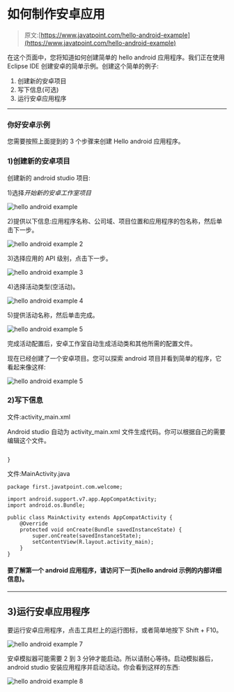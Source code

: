 # 如何制作安卓应用

> 原文:[https://www.javatpoint.com/hello-android-example](https://www.javatpoint.com/hello-android-example)

在这个页面中，您将知道如何创建简单的 hello android 应用程序。我们正在使用 Eclipse IDE 创建安卓的简单示例。创建这个简单的例子:

1.  创建新的安卓项目
2.  写下信息(可选)
3.  运行安卓应用程序

* * *

### 你好安卓示例

您需要按照上面提到的 3 个步骤来创建 Hello android 应用程序。

### 1)创建新的安卓项目

创建新的 android studio 项目:

1)选择*开始新的安卓工作室项目*

![hello android example](../Images/7de083c1d87ae63986c2e400a1aafe8c.png)

2)提供以下信息:应用程序名称、公司域、项目位置和应用程序的包名称，然后单击下一步。

![hello android example 2](../Images/69deb854f07ced5fe5d3bdc32da06fda.png)

3)选择应用的 API 级别，点击下一步。

![hello android example 3](../Images/785e3ed44fdc2800ecccf692c1803bb7.png)

4)选择活动类型(空活动)。

![hello android example 4](../Images/6aeb90dfff54a8eb6cb0d0113cb082fb.png)

5)提供活动名称，然后单击完成。

![hello android example 5](../Images/ac155041583723e749bca638132aa404.png)

完成活动配置后，安卓工作室自动生成活动类和其他所需的配置文件。

现在已经创建了一个安卓项目。您可以探索 android 项目并看到简单的程序，它看起来像这样:

![hello android example 5](../Images/28048cef19fc7df07e9b9a2a8cbe9329.png)

### 2)写下信息

文件:activity_main.xml

Android studio 自动为 activity_main.xml 文件生成代码。你可以根据自己的需要编辑这个文件。

```

}

```

文件:MainActivity.java

```
package first.javatpoint.com.welcome;

import android.support.v7.app.AppCompatActivity;
import android.os.Bundle;

public class MainActivity extends AppCompatActivity {
    @Override
    protected void onCreate(Bundle savedInstanceState) {
        super.onCreate(savedInstanceState);
        setContentView(R.layout.activity_main);
    }
}

```

#### 要了解第一个 android 应用程序，请访问下一页(hello android 示例的内部详细信息)。

* * *

## 3)运行安卓应用程序

要运行安卓应用程序，点击工具栏上的运行图标，或者简单地按下 Shift + F10。

![hello android example 7](../Images/93b9157c95fd44529949a911ff3c18e7.png)

安卓模拟器可能需要 2 到 3 分钟才能启动。所以请耐心等待。启动模拟器后，android studio 安装应用程序并启动活动。你会看到这样的东西:

![hello android example 8](../Images/526a570521f3d63e829621975ef65fd7.png)